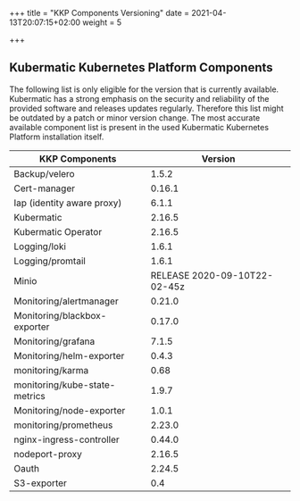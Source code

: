 +++
title = "KKP Components Versioning"
date = 2021-04-13T20:07:15+02:00
weight = 5

+++



## Kubermatic Kubernetes Platform Components

The following list is only eligible for the version that is currently available. Kubermatic has a strong emphasis on the security and reliability of the provided software and releases updates regularly. Therefore this list might be outdated by a patch or minor version change. The most accurate available component list is present in the used Kubermatic Kubernetes Platform installation itself.

| KKP Components              | Version | 
| -----------                 | ------  | 
| Backup/velero               | 1.5.2   | 
| Cert-manager                | 0.16.1  | 
| Iap (identity aware proxy)  | 6.1.1   |
| Kubermatic                  | 2.16.5  | 
| Kubermatic Operator         | 2.16.5  | 
| Logging/loki                | 1.6.1   | 
| Logging/promtail            | 1.6.1   | 
| Minio                       | RELEASE 2020-09-10T22-02-45z| 
| Monitoring/alertmanager     | 0.21.0  |
| Monitoring/blackbox-exporter| 0.17.0  | 
| Monitoring/grafana          | 7.1.5   | 
| Monitoring/helm-exporter    | 0.4.3   |
| monitoring/karma            | 0.68    |
| monitoring/kube-state-metrics | 1.9.7 |
| Monitoring/node-exporter    | 1.0.1   |
| monitoring/prometheus       | 2.23.0  |
| nginx-ingress-controller    | 0.44.0  |
| nodeport-proxy              | 2.16.5  |
| Oauth                       | 2.24.5  |
| S3-exporter                 | 0.4     |

